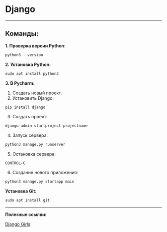 # Django
---
## Команды:

**1. Проверка версии Python:**

```python
python3 --version
```
**2. Установка Python:**
```python
sudo apt install python3
```
**3. В Pycharm:**
1. Создать новый проект.
2. Установить Django:
```python
pip install django
```
3. Создать проект:
```python
django-admin startproject projectname
```
4. Запуск сервера:
```python
python3 manage.py runserver
```
5. Остановка сервера:
```
CONTROL-C
```
6. Создание нового приложения: 
```python
python3 manage.py startapp main
```

**Установка Git:**
```python
sudo apt install git
```
---
**Полезные ссылки:**

[Django Girls](https://tutorial.djangogirls.org/ru/)
